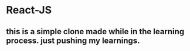 # React-JS

## this is a simple clone made while in the learning process. just pushing my learnings.
